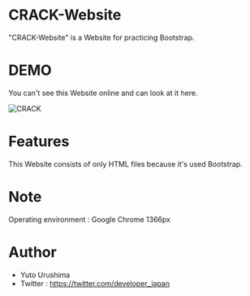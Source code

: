 # CRACK-Website

"CRACK-Website" is a Website for practicing Bootstrap.

# DEMO

You can't see this Website online and can look at it here.

![CRACK](https://user-images.githubusercontent.com/56684832/129434208-2b178c39-f523-4f97-b0bb-0118fd7bb4a0.png)

# Features

This Website consists of only HTML files because it's used Bootstrap.

# Note

Operating environment : Google Chrome 1366px

# Author

* Yuto Urushima
* Twitter : https://twitter.com/developer_japan
